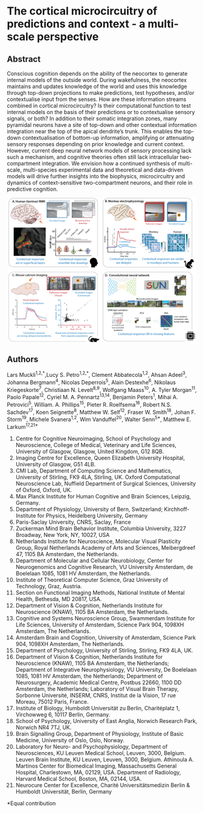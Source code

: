 # The cortical microcircuitry of predictions and context - a multi-scale perspective

## Abstract

Conscious cognition depends on the ability of the neocortex to generate internal models of the outside world. During wakefulness, the neocortex maintains and updates knowledge of the world and uses this knowledge through top-down projections to make predictions, test hypotheses, and/or contextualise input from the senses. How are these information streams combined in cortical microcircuitry? Is their computational function to test internal models on the basis of their predictions or to contextualise sensory signals, or both? In addition to their somatic integration zones, many pyramidal neurons have a site of top-down and other contextual information integration near the top of the apical dendrite’s trunk. This enables the top-down contextualisation of bottom-up information, amplifying or attenuating sensory responses depending on prior knowledge and current context. However, current deep neural network models of sensory processing lack such a mechanism, and cognitive theories often still lack intracellular two-compartment integration. We envision how a continued synthesis of multi-scale, multi-species experimental data and theoretical and data-driven models will drive further insights into the biophysics, microcircuitry and dynamics of context-sensitive two-compartment neurons, and their role in predictive cognition.

<p align="center">
  <a
    href="https://lab.ch.ebrains.eu/hub/user-redirect/lab/tree/shared/The%20cortical%20microcircuitry%20of%20predictions%20and%20context%20-%20A%20multi-scale%20perspective/notebooks/Human%2BDNN.ipynb"
    target="_blank"
    rel="noreferrer noopener"
    ><img
      src="./misc/Fig3_1.png"
      width="49%"
  /></a>
  <a
    href="https://lab.ch.ebrains.eu/hub/user-redirect/lab/tree/shared/The%20cortical%20microcircuitry%20of%20predictions%20and%20context%20-%20A%20multi-scale%20perspective/notebooks/Monkey.ipynb"
    target="_blank"
    rel="noreferrer noopener"
    ><img
      src="./misc/Fig3_2.png"
      width="49%"
  /></a>
  <a
    href="https://lab.ch.ebrains.eu/hub/user-redirect/lab/tree/shared/The%20cortical%20microcircuitry%20of%20predictions%20and%20context%20-%20A%20multi-scale%20perspective/notebooks/Mice.ipynb"
    target="_blank"
    rel="noreferrer noopener"
    ><img
      src="./misc/Fig3_3.png"
      width="49%"
  /></a>
  <a
    href="https://lab.ch.ebrains.eu/hub/user-redirect/lab/tree/shared/The%20cortical%20microcircuitry%20of%20predictions%20and%20context%20-%20A%20multi-scale%20perspective/notebooks/Human%2BDNN.ipynb"
    target="_blank"
    rel="noreferrer noopener"
    ><img
      src="./misc/Fig3_4.png"
      width="49%"
  /></a>
</p>


## Authors

Lars Muckli<sup>1,2,\*</sup>,Lucy S. Petro<sup>1,2,\*</sup>, Clement Abbatecola<sup>1,2</sup>, Ahsan Adeel<sup>3</sup>, Johanna Bergmann<sup>4</sup>, Nicolas Deperrois<sup>5</sup>, Alain Destexhe<sup>6</sup>, Nikolaus Kriegeskorte<sup>7</sup>, Christiaan N. Levelt<sup>8,9</sup>, Wolfgang Maass<sup>10</sup>, A. Tyler Morgan<sup>11</sup>, Paolo Papale<sup>12</sup>, Cyriel M. A. Pennartz<sup>13,14</sup>, Benjamin Peters<sup>1</sup>, Mihai A. Petrovici<sup>5</sup>, William. A. Phillips<sup>15</sup>, Pieter R. Roelfsema<sup>16</sup>, Robert N.S. Sachdev<sup>17</sup>, Koen Seignette<sup>8</sup>, Matthew W. Self<sup>12</sup>, Fraser W. Smith<sup>18</sup>, Johan F. Storm<sup>19</sup>, Michele Svanera<sup>1,2</sup>, Wim Vanduffel<sup>20</sup>, Walter Senn<sup>5\*</sup>, Matthew E. Larkum<sup>17,21\*</sup> 

1. Centre for Cognitive Neuroimaging, School of Psychology and Neuroscience, College of Medical, Veterinary and Life Sciences, University of Glasgow, Glasgow, United Kingdom, G12 8QB. 
2. Imaging Centre for Excellence, Queen Elizabeth University Hospital, University of Glasgow, G51 4LB. 
3. CMI Lab, Department of Computing Science and Mathematics, University of Stirling, FK9 4LA, Stirling, UK. Oxford Computational Neuroscience Lab, Nuffield Department of Surgical Sciences, University of Oxford, Oxford, UK.
4. Max Planck Institute for Human Cognitive and Brain Sciences, Leipzig, Germany.  
5. Department of Physiology, University of Bern, Switzerland; Kirchhoff-Institute for Physics, Heidelberg University, Germany 
6. Paris-Saclay University, CNRS, Saclay, France 
7. Zuckerman Mind Brain Behavior Institute, Columbia University, 3227 Broadway, New York, NY, 10027, USA 
8. Netherlands Institute for Neuroscience, Molecular Visual Plasticity Group, Royal Netherlands Academy of Arts and Sciences, Meibergdreef 47, 1105 BA Amsterdam, the Netherlands. 
9. Department of Molecular and Cellular Neurobiology, Center for Neurogenomics and Cognitive Research, VU University Amsterdam, de Boelelaan 1085, 1081 HV Amsterdam, the Netherlands. 
10. Institute of Theoretical Computer Science, Graz University of Technology, Graz, Austria. 
11. Section on Functional Imaging Methods, National Institute of Mental Health, Bethesda, MD 20817, USA. 
12. Department of Vision & Cognition, Netherlands Institute for Neuroscience (KNAW), 1105 BA Amsterdam, the Netherlands. 
13. Cognitive and Systems Neuroscience Group, Swammerdam Institute for Life Sciences, University of Amsterdam, Science Park 904, 1098XH Amsterdam, The Netherlands. 
14. Amsterdam Brain and Cognition, University of Amsterdam, Science Park 904, 1098XH Amsterdam, The Netherlands. 
15. Department of Psychology, University of Stirling, Stirling, FK9 4LA, UK. 
16. Department of Vision & Cognition, Netherlands Institute for Neuroscience (KNAW), 1105 BA Amsterdam, the Netherlands; Department of Integrative Neurophysiology, VU University, De Boelelaan 1085, 1081 HV Amsterdam, the Netherlands; Department of Neurosurgery, Academic Medical Centre, Postbus 22660, 1100 DD Amsterdam, the Netherlands; Laboratory of Visual Brain Therapy, Sorbonne Université, INSERM, CNRS, Institut de la Vision, 17 rue Moreau, 75012 Paris, France. 
17. Institute of Biology, Humboldt Universität zu Berlin, Charitéplatz 1, Virchowweg 6, 10117 Berlin, Germany.  
18. School of Psychology, University of East Anglia, Norwich Research Park, Norwich NR4 7TJ, UK. 
19. Brain Signalling Group, Department of Physiology, Institute of Basic Medicine, University of Oslo, Oslo, Norway. 
20. Laboratory for Neuro- and Psychophysiology, Department of Neurosciences, KU Leuven Medical School, Leuven, 3000, Belgium. Leuven Brain Institute, KU Leuven, Leuven, 3000, Belgium. Athinoula A. Martinos Center for Biomedical Imaging, Massachusetts General Hospital, Charlestown, MA, 02129, USA. Department of Radiology, Harvard Medical School, Boston, MA, 02144, USA. 
21. Neurocure Center for Excellence, Charité Universitätsmedizin Berlin & Humboldt Universität, Berlin, Germany

*Equal contribution 



